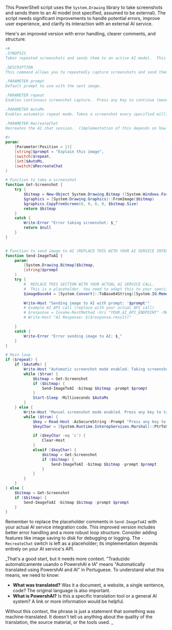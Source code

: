 ﻿This PowerShell script uses the `System.Drawing` library to take screenshots and sends them to an AI model (not specified, assumed to be external).  The script needs significant improvements to handle potential errors, improve user experience, and clarify its interaction with an external AI service.

Here's an improved version with error handling, clearer comments, and structure:

```powershell
<#
.SYNOPSIS
Takes repeated screenshots and sends them to an active AI model.  This command is EXPERIMENTAL and may change or be unavailable in future versions.

.DESCRIPTION
This command allows you to repeatedly capture screenshots and send them to an AI for processing.

.PARAMETER prompt
Default prompt to use with the sent image.

.PARAMETER repeat
Enables continuous screenshot capture.  Press any key to continue (manual mode).  Special keys: 'c' clears the console, Ctrl+C exits.

.PARAMETER AutoMs
Enables automatic repeat mode. Takes a screenshot every specified milliseconds.  WARNING: Automatic mode may cause screen flickering.

.PARAMETER RecreateChat
Recreates the AI chat session.  (Implementation of this depends on how you interact with the AI service).

#>
param(
    [Parameter(Position = 1)]
    [string]$prompt = "Explain this image",
    [switch]$repeat,
    [int]$AutoMs,
    [switch]$RecreateChat
)

# Function to take a screenshot
function Get-Screenshot {
    try {
        $bitmap = New-Object System.Drawing.Bitmap ([System.Windows.Forms.Screen]::PrimaryScreen.Bounds.Width, [System.Windows.Forms.Screen]::PrimaryScreen.Bounds.Height)
        $graphics = [System.Drawing.Graphics]::FromImage($bitmap)
        $graphics.CopyFromScreen(0, 0, 0, 0, $bitmap.Size)
        return $bitmap
    }
    catch {
        Write-Error "Error taking screenshot: $_"
        return $null
    }
}


# Function to send image to AI (REPLACE THIS WITH YOUR AI SERVICE INTEGRATION)
function Send-ImageToAI {
    param(
        [System.Drawing.Bitmap]$bitmap,
        [string]$prompt
    )
    try {
        #  REPLACE THIS SECTION WITH YOUR ACTUAL AI SERVICE CALL.
        #  This is a placeholder. You need to adapt this to your specific AI API.
        $imageBase64 = [System.Convert]::ToBase64String([System.IO.MemoryStream]::new().ToArray()) #Example - needs proper encoding

        Write-Host "Sending image to AI with prompt: '$prompt'"
        # Example AI API call (replace with your actual API call)
        # $response = Invoke-RestMethod -Uri "YOUR_AI_API_ENDPOINT" -Method Post -Body @{image = $imageBase64; prompt = $prompt}
        # Write-Host "AI Response: $($response.result)"

    }
    catch {
        Write-Error "Error sending image to AI: $_"
    }
}

# Main loop
if ($repeat) {
    if ($AutoMs) {
        Write-Host "Automatic screenshot mode enabled. Taking screenshots every $($AutoMs)ms. Press Ctrl+C to exit."
        while ($true) {
            $bitmap = Get-Screenshot
            if ($bitmap) {
                Send-ImageToAI -bitmap $bitmap -prompt $prompt
            }
            Start-Sleep -Milliseconds $AutoMs
        }
    } else {
        Write-Host "Manual screenshot mode enabled. Press any key to take a screenshot, 'c' to clear the console, Ctrl+C to exit."
        while ($true) {
            $key = Read-Host -AsSecureString -Prompt "Press any key to continue"
            $keyChar = [System.Runtime.InteropServices.Marshal]::PtrToStringAuto([System.Runtime.InteropServices.Marshal]::SecureStringToBSTR($key))

            if ($keyChar -eq 'c') {
                Clear-Host
            }
            elseif ($keyChar) {
                $bitmap = Get-Screenshot
                if ($bitmap) {
                    Send-ImageToAI -bitmap $bitmap -prompt $prompt
                }
            }
        }
    }
} else {
    $bitmap = Get-Screenshot
    if ($bitmap) {
        Send-ImageToAI -bitmap $bitmap -prompt $prompt
    }
}
```

Remember to replace the placeholder comments in `Send-ImageToAI` with your actual AI service integration code.  This improved version includes better error handling and a more robust loop structure.  Consider adding features like image saving to disk for debugging or logging.  The `-RecreateChat` switch is left as a placeholder; its implementation depends entirely on your AI service's API.



<!--PowershaiAiDocBlockStart-->
_That's a good start, but it needs more context.  "Traduzido automaticamente usando o PowershAI e IA" means "Automatically translated using PowershAI and AI" in Portuguese.  To understand what this means, we need to know:

* **What was translated?**  Was it a document, a website, a single sentence, code?  The original language is also important.
* **What is PowershAI?** Is this a specific translation tool or a general AI system?  A link or more information would be helpful.

Without this context, the phrase is just a statement that something was machine-translated.  It doesn't tell us anything about the quality of the translation, the source material, or the tools used.
_
<!--PowershaiAiDocBlockEnd-->
